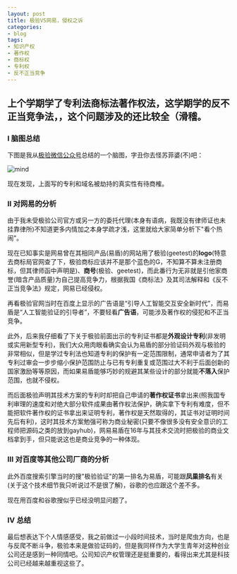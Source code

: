 ```yaml
---
layout: post
title: 极验VS网易，侵权之诉
categories:
- blog
tags:
- 知识产权
- 著作权
- 商标权
- 专利权
- 反不正当竞争
---
```




## 上个学期学了专利法商标法著作权法，这学期学的反不正当竞争法，，这个问题涉及的还比较全（滑稽。

### Ⅰ 脑图总结

下图是我从[极验微信公众号](https://link.zhihu.com/?target=https%3A//mp.weixin.qq.com/s%3F__biz%3DMzI2MDE5MTQxNg%3D%3D%26mid%3D2649690073%26idx%3D1%26sn%3Da1377223ba996ec51512dc1a22ea376c%26chksm%3Df276ca0ec5014318ab21cd4c9b875a63fdbe9d6441eadce51aed0f33451f13342296a0426df2%26mpshare%3D1%26scene%3D2%26srcid%3D0917wwWU6785p2zn7wviNxH5%26from%3Dtimeline%26ascene%3D2%26devicetype%3Dandroid-22%26version%3D26060739%26nettype%3Dcmnet%26abtest_cookie%3DBAABAAoACwASABMABAAjlx4AWZkeAGGZHgBsmR4AAAA%253D%26lang%3Dzh_CN%26pass_ticket%3Dg7qQ%252F%252BK0h3H0XSDlMU5REAYm%252Frv47QrBQFISrTp4pBnMVbg%252FdnpY5Q7hGELadJoG%26wx_header%3D1)总结的一个脑图，字丑你去怪苏菲婆(不)吧：

![mind](http://ph75xvzk7.bkt.clouddn.com/%E8%84%91%E5%9B%BE.png)

现在发现，上面写的专利和域名被劫持的真实性有待商榷。

### Ⅱ 对网易的分析

由于我未受极验公司官方或另一方的委托代理(本身有语病，我既没有律师证也未挂靠律所)不知道更多内情加之本身学疏才浅，这里就给大家简单分析下"看个热闹"。

现在已知事实是网易曾在其相同产品(易盾)的网站用了极验(geetest)的<strong>logo</strong>(特意去商标局官网查了下，极验商标应该并不是那个蓝色的G，不知算不算未注册商标，但其律师函中声明是)、<strong>商号</strong>(极验、geetest)，而此番行为无非就是引他家商誉(暗含产品质量)为自己提高竞争力，根据我国《商标法》及其司法解释和《反不正当竞争法》规定，网易已经侵权。

再看极验官网当时在百度上显示的广告语是“引导人工智能交互安全新时代”，而易盾是“人工智能验证的引导者”，不要轻看<strong>广告语</strong>，可能涉及著作权的侵犯和不正当竞争。

此外，后来我仔细看了下关于极验前面出示的专利证书都是<strong>外观设计专利</strong>(非发明或实用新型专利)，我们大众用肉眼看确实会认为易盾的部分验证码外观与极验的非常相似，但是学过专利法也知道专利的保护有一定范围限制，通常申请者为了其专利过审会一步步缩小保护范围防止与已有专利重复或范围过大不利于后面创新的国家激励等等原因，而如果易盾能够巧妙的规避其某些设计的部分就能<strong>不落入</strong>保护范围，也就不侵权。

而后面极验声明其技术方案的专利时却把自己申请的<strong>著作权证书</strong>拿出来(照我国专利审理的速度和对绝大部分软件成果由著作权法保护，确实拿下专利有难度，但不能把软件著作权的证书拿出来证明专利，著作权是天然取得的，其证书对证明时间先后有利)，这时其技术方案勉强可称为商业秘密(只要不像很多没有安全意识的工程师把源码之类的放到gayhub)，网易易盾在16年与其技术交流时把极验的商业文档拿到手，但只能说这也是商业竞争的一种体现。

### Ⅲ 对百度等其他公司厂商的分析

此外百度搜索引擎当时的搜"极验验证"的第一排名为易盾，可能跟<strong>凤巢排名</strong>有关(关于这个技术细节我只听说过不是很了解)，谷歌的也应跟这个差不多。

现在用百度和谷歌搜似乎已经没明显问题了。

### Ⅳ 总结

最后想表达下个人情感感受，我之前做过一小段时间技术，当时是爬虫方向，也是与反爬不断斗争，极验本来是做验证码的，但是我同样作为大学生青年对这种创业公司还是感到一种同情吧。公司知识产权管理还是挺重要的，看得出来尤其是科技公司已经越来越重视这些了。









